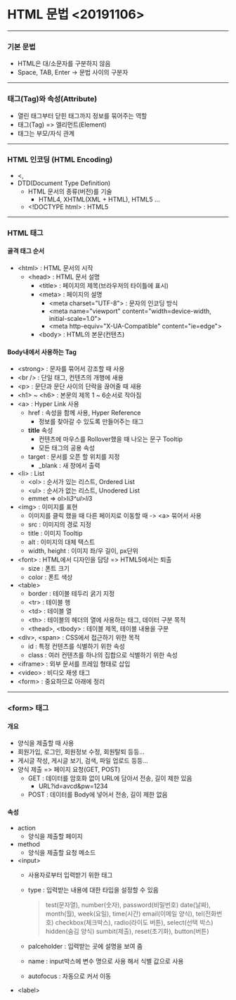 # HTML 문법 &lt;20191106&gt;
***
### 기본 문법
* HTML은 대/소문자를 구분하지 않음
* Space, TAB, Enter -> 문법 사이의 구분자
***
### 태그(Tag)와 속성(Attribute)
* 열린 태그부터 닫힌 태그까지 정보를 묶어주는 역할
* 태그(Tag) => 엘리먼트(Element)
* 태그는 부모/자식 관계
***
### HTML 인코딩 (HTML Encoding)
* <,
* DTD(Document Type Definition)
  * HTML 문서의 종류(버전)를 기술
    * HTML4, XHTML(XML + HTML), HTML5 ...
  * &lt;!DOCTYPE html&gt; : HTML5
***
### HTML 태그
#### 골격 태그 순서
 - &lt;html&gt; : HTML 문서의 시작
   - &lt;head&gt; : HTML 문서 설명
     - &lt;title&gt; : 페이지의 제목(브라우저의 타이틀에 표시)
     - &lt;meta&gt; : 페이지의 설명
       - &lt;meta charset="UTF-8"&gt; : 문자의 인코딩 방식
       - &lt;meta name="viewport" content="width=device-width, initial-scale=1.0"&gt;
       - &lt;meta http-equiv="X-UA-Compatible" content="ie=edge"&gt;
     - &lt;body&gt; : HTML의 본문(컨텐츠)
#### Body내에서 사용하는 Tag
 - &lt;strong&gt; : 문자를 묶어서 강조할 때 사용
 - &lt;br /&gt; : 단일 태그, 컨텐츠의 개행에 새용
 - &lt;p&gt; : 문단과 문단 사이의 단락을 끊어줄 때 새용
 - &lt;h1&gt; ~ &lt;h6&gt; : 본문의 제목 1 ~ 6순서로 작아짐
 - &lt;a&gt; : Hyper Link 사용
    - href : 속성을 함께 사용, Hyper Reference
      - 정보를 찾아갈 수 있도록 만들어주는 태그
    - <strong>title</strong> 속성
      - 컨텐츠에 마우스를 Rollover했을 때 나오는 문구 Tooltip
      - 모든 태그의 공용 속성
    - target : 문서를 오픈 할 위치를 지정
      - \_blank : 새 창에서 출력
 - &lt;li&gt; : List
    - &lt;ol&gt; : 순서가 있는 리스트, Ordered List
    - &lt;ul&gt; : 순서가 없는 리스트, Unodered List
    - emmet => ol>li*3^ul>li*3
 - &lt;img&gt; : 이미지를 표현
    - 이미지를 클릭 했을 때 다른 페이지로 이동할 때 -> &lt;a&gt; 묶어서 사용
    - src : 이미지의 경로 지정
    - title : 이미지 Tooltip
    - alt : 이미지의 대체 택스트
    - width, height : 이미지 좌/우 길이, px단위
 - &lt;font&gt; : HTML에서 디자인을 담당 => HTML5에서는 퇴출
    - size : 폰트 크기
    - color : 폰트 색상
 - &lt;table&gt;
    - border : 테이블 테두리 굵기 지정
    - &lt;tr&gt; : 테이블 행
    - &lt;td&gt; : 테이블 열
    - &lt;th&gt; : 테이블의 헤더의 열에 사용하는 태그, 데이터 구분 목적
    - &lt;thead&gt;, &lt;tbody&gt; : 테이블 제목, 테이블 내용을 구분
 - &lt;div&gt;, &lt;span&gt; : CSS에서 접근하기 위한 목적
    - id : 특정 컨텐츠를 식별하기 위한 속성
    - class : 여러 컨텐츠를 하나의 집합으로 식별하기 위한 속성
 - &lt;iframe&gt; : 외부 문서를 프레임 형태로 삽입
 - &lt;video&gt; : 비디오 재생 태그
 - &lt;form&gt; : 중요하므로 아래에 정리
***
### &lt;form&gt; 태그
#### 개요
- 양식을 제출할 때 사용
- 회원가입, 로그인, 회원정보 수정, 회원탈퇴 등등...
- 게시글 작성, 게시글 보기, 검색, 파일 업로드 등등...
- 양식 제출 => 페이지 요청(GET, POST)
  - GET : 데이터를 암호화 없이 URL에 담아서 전송, 길이 제한 있음
    - URL?id=avcd&pw=1234
  - POST : 데이터를 Body에 넣어서 전송, 길이 제한 없음
#### 속성
- action
  - 양식을 제출할 페이지
- method
  - 양식을 제출할 요청 메소드
- &lt;input&gt;
  - 사용자로부터 입력받기 위한 태그
  - type : 입력받는 내용에 대한 타입을 설정할 수 있음
    > test(문자열), number(숫자), password(비밀번호)
    date(날짜), month(월), week(요일), time(시간)
    email(이메일 양식),  tel(전화번호)
    checkbox(체크박스), radio(라이도 버튼), select(선택 박스)
    hidden(숨김 양식)
    sumbit(제출), reset(초기화), button(버튼)

  - palceholder : 입력받는 곳에 설명을 보여 줌
  - name : input박스에 변수 명으로 사용 해서 식별 값으로 사용
  - autofocus : 자동으로 커서 이동
- &lt;label&gt;
